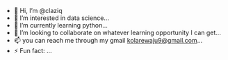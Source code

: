 - 👋 Hi, I’m @claziq
- 👀 I’m interested in data science...
- 🌱 I’m currently learning python...
- 💞️ I’m looking to collaborate on whatever learning opportunity I can get...
- 📫 you can reach me through my gmail kolarewaju9@gmail.com...
- ⚡ Fun fact: ...

<!---
claziq/claziq is a ✨ special ✨ repository because its `README.md` (this file) appears on your GitHub profile.
You can click the Preview link to take a look at your changes.
--->
